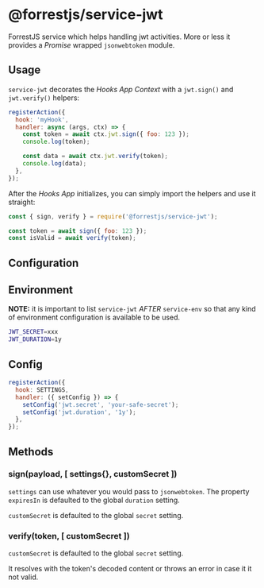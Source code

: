# @forrestjs/service-jwt

ForrestJS service which helps handling jwt activities. More or less it provides
a _Promise_ wrapped `jsonwebtoken` module.

## Usage

`service-jwt` decorates the _Hooks App Context_ with a `jwt.sign()` and `jwt.verify()` helpers:

```js
registerAction({
  hook: 'myHook',
  handler: async (args, ctx) => {
    const token = await ctx.jwt.sign({ foo: 123 });
    console.log(token);

    const data = await ctx.jwt.verify(token);
    console.log(data);
  },
});
```

After the _Hooks App_ initializes, you can simply import the helpers and use it straight:

```js
const { sign, verify } = require('@forrestjs/service-jwt');

const token = await sign({ foo: 123 });
const isValid = await verify(token);
```

## Configuration

## Environment

**NOTE:** it is important to list `service-jwt` _AFTER_ `service-env` so that any kind of environment
configuration is available to be used.

```bash
JWT_SECRET=xxx
JWT_DURATION=1y
```

## Config

```js
registerAction({
  hook: SETTINGS,
  handler: ({ setConfig }) => {
    setConfig('jwt.secret', 'your-safe-secret');
    setConfig('jwt.duration', '1y');
  },
});
```

## Methods

### sign(payload, [ settings{}, customSecret ])

`settings` can use whatever you would pass to `jsonwebtoken`. The property
`expiresIn` is defaulted to the global `duration` setting.

`customSecret` is defaulted to the global `secret` setting.

### verify(token, [ customSecret ])

`customSecret` is defaulted to the global `secret` setting.

It resolves with the token's decoded content or throws an error in case it it
not valid.
